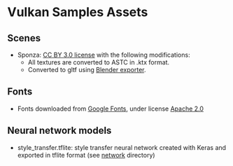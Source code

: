 # Vulkan Samples Assets

## Scenes

- Sponza: [CC BY 3.0 license](https://creativecommons.org/licenses/by/3.0/) with the following modifications:
   - All textures are converted to ASTC in .ktx format.
   - Converted to gltf using [Blender exporter](https://github.com/KhronosGroup/glTF-Blender-IO).

## Fonts

- Fonts downloaded from [Google Fonts](https://fonts.google.com), under license [Apache 2.0](http://www.apache.org/licenses/LICENSE-2.0)

## Neural network models

- style_transfer.tflite: style transfer neural network created with Keras and exported in tflite format (see [network](../../network/) directory)
